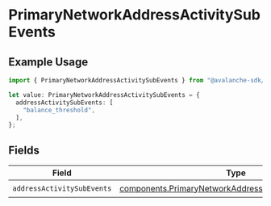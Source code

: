 # PrimaryNetworkAddressActivitySubEvents

## Example Usage

```typescript
import { PrimaryNetworkAddressActivitySubEvents } from "@avalanche-sdk/chainkit/models/components";

let value: PrimaryNetworkAddressActivitySubEvents = {
  addressActivitySubEvents: [
    "balance_threshold",
  ],
};
```

## Fields

| Field                                                                                                                          | Type                                                                                                                           | Required                                                                                                                       | Description                                                                                                                    |
| ------------------------------------------------------------------------------------------------------------------------------ | ------------------------------------------------------------------------------------------------------------------------------ | ------------------------------------------------------------------------------------------------------------------------------ | ------------------------------------------------------------------------------------------------------------------------------ |
| `addressActivitySubEvents`                                                                                                     | [components.PrimaryNetworkAddressActivitySubEventType](../../models/components/primarynetworkaddressactivitysubeventtype.md)[] | :heavy_check_mark:                                                                                                             | N/A                                                                                                                            |